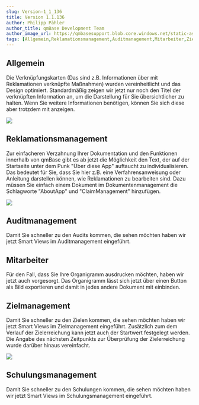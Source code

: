 ```yaml
---
slug: Version-1_1_136
title: Version 1.1.136
author: Philipp Pähler
author_title: qmBase Development Team
author_image_url: https://qmbasesupport.blob.core.windows.net/static-assets/img/persons/paehler_round.png
tags: [Allgemein,Reklamationsmanagement,Auditmanagement,Mitarbeiter,Zielmanagement,Schulungsmanagement,Changelog]
---
```

## Allgemein

Die Verknüpfungskarten (Das sind z.B. Informationen über mit Reklamationen verknüpfte Maßnahmen) wurden vereinheitlicht und das Design optimiert. Standardmäßig zeigen wir jetzt nur noch den Titel der verknüpften Information an, um die Darstellung für Sie übersichtlicher zu halten. Wenn Sie weitere Informationen benötigen, können Sie sich diese aber trotzdem mit anzeigen.

![](https://caqadmin.blob.core.windows.net/releasenotes/124-images/b19a03b1-e57c-4a9c-a6b4-f5f06008a6e9-mceclip1.gif)

## Reklamationsmanagement

Zur einfacheren Verzahnung Ihrer Dokumentation und den Funktionen innerhalb von qmBase gibt es ab jetzt die Möglichkeit den Text, der auf der Startseite unter dem Punk "Über diese App" auftaucht zu individualisieren. Das bedeutet für Sie, dass Sie hier z.B. eine Verfahrensanweisung oder Anleitung darstellen können, wie Reklamationen zu bearbeiten sind. Dazu müssen Sie einfach einem Dokument im Dokumentenmanagement die Schlagworte "AboutApp" und "ClaimManagement" hinzufügen.

![](https://caqadmin.blob.core.windows.net/releasenotes/124-images/7453a697-28c0-4f23-8d25-3022bdb4fe05-mceclip0.png)

## Auditmanagement

Damit Sie schneller zu den Audits kommen, die sehen möchten haben wir jetzt Smart Views im Auditmanagement eingeführt.

## Mitarbeiter

Für den Fall, dass Sie Ihre Organigramm ausdrucken möchten, haben wir jetzt auch vorgesorgt. Das Organigramm lässt sich jetzt über einen Button als Bild exportieren und damit in jedes andere Dokument mit einbinden.

## Zielmanagement

Damit Sie schneller zu den Zielen kommen, die sehen möchten haben wir jetzt Smart Views im Zielmanagement eingeführt. Zusätzlich zum dem Verlauf der Zielerreichung kann jetzt auch der Startwert festgelegt werden. Die Angabe des nächsten Zeitpunkts zur Überprüfung der Zielerreichung wurde darüber hinaus vereinfacht.

![](https://caqadmin.blob.core.windows.net/releasenotes/124-images/fd59f92c-e684-4945-a64a-2df93108d0f1-mceclip0.png)

## Schulungsmanagement

Damit Sie schneller zu den Schulungen kommen, die sehen möchten haben wir jetzt Smart Views im Schulungsmanagement eingeführt.